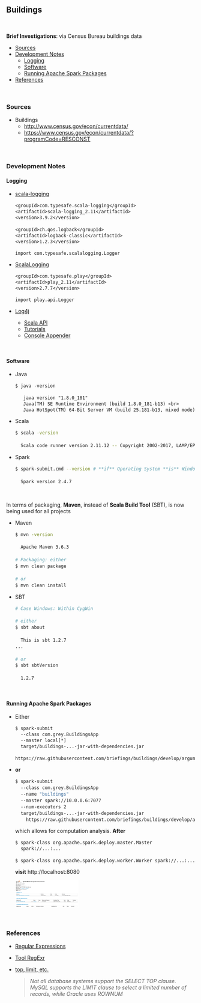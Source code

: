 ## Buildings

<br>

**Brief Investigations**: via Census Bureau buildings data

* [Sources](#sources)
* [Development Notes](#development-notes)
  * [Logging](#logging)
  * [Software](#software)
  * [Running Apache Spark Packages](#running-apache-spark-packages)
* [References](#references)  

<br>

### Sources

* Buildings
  * http://www.census.gov/econ/currentdata/
  * https://www.census.gov/econ/currentdata/?programCode=RESCONST

<br>

### Development Notes

#### Logging

* [scala-logging](https://index.scala-lang.org/lightbend/scala-logging/scala-logging/3.9.2?target=_2.11) <br>
    ```
    <groupId>com.typesafe.scala-logging</groupId>
    <artifactId>scala-logging_2.11</artifactId>
    <version>3.9.2</version>
    
    <groupId>ch.qos.logback</groupId>
    <artifactId>logback-classic</artifactId>
    <version>1.2.3</version>
    ```
            
    ```import com.typesafe.scalalogging.Logger```

* [ScalaLogging](https://www.playframework.com/documentation/2.6.x/ScalaLogging) <br>
    ```
    <groupId>com.typesafe.play</groupId>
    <artifactId>play_2.11</artifactId>
    <version>2.7.7</version>
    ```
    
    ```import play.api.Logger```
    
* [Log4j](https://logging.apache.org/log4j/2.x/)
  * [Scala API](https://logging.apache.org/log4j/scala/)
  * [Tutorials](https://howtodoinjava.com/log4j/)
  * [Console Appender](https://howtodoinjava.com/log4j/log4j-console-appender-example/)


<br>

#### Software

*  Java <br> 
    ```sbtshell
    $ java -version
    
       java version "1.8.0_181"
       Java(TM) SE Runtime Environment (build 1.8.0_181-b13) <br> 
       Java HotSpot(TM) 64-Bit Server VM (build 25.181-b13, mixed mode)
    ```

* Scala <br> 
    ```bash
    $ scala -version
    
      Scala code runner version 2.11.12 -- Copyright 2002-2017, LAMP/EPFL
    ```

* Spark <br> 
    ```bash
    $ spark-submit.cmd --version # **if** Operating System **is** Windows
    
      Spark version 2.4.7
    ```

<br> 

In terms of packaging, **Maven**, instead of **Scala Build Tool** (SBT), is now being used for all projects
  
* Maven <br>
    ```bash
    $ mvn -version
    
      Apache Maven 3.6.3 
    
    # Packaging: either
    $ mvn clean package 
    
    # or 
    $ mvn clean install
    ```
  
* SBT <br>
    ```bash
    # Case Windows: Within CygWin
    
    # either
    $ sbt about
    
      This is sbt 1.2.7
    ...
    
    # or 
    $ sbt sbtVersion
    
      1.2.7
    ```

<br>

#### Running Apache Spark Packages 

* Either <br>
    ```sbtshell
    $ spark-submit 
      --class com.grey.BuildingsApp 
      --master local[*] 
      target/buildings-...-jar-with-dependencies.jar 
        https://raw.githubusercontent.com/briefings/buildings/develop/arguments.yaml
    ```

* **or** <br>

    ```bash
    $ spark-submit
      --class com.grey.BuildingsApp 
      --name "buildings" 
      --master spark://10.0.0.6:7077 
      --num-executors 2 
      target/buildings-...-jar-with-dependencies.jar 
        https://raw.githubusercontent.com/briefings/buildings/develop/arguments.yaml
    ```
    
    which allows for computation analysis.  **After** <br>

    ```sbtshell
    $ spark-class org.apache.spark.deploy.master.Master
      spark://...:...
    
    $ spark-class org.apache.spark.deploy.worker.Worker spark://...:...
    ```
    
    **visit** http://localhost:8080
    
    <img src="docs/applications.png" style="float:middle; width:35%">

<br>

### References

* [Regular Expressions](https://dataschool.com/how-to-teach-people-sql/how-regex-works-in-sql/)

* [Tool RegExr](https://regexr.com)

* [top, limit, etc.](https://www.w3schools.com/sql/sql_top.asp)<br>
    > *Not all database systems support the SELECT TOP clause. MySQL supports 
the LIMIT clause to select a limited number of records, while Oracle uses ROWNUM*